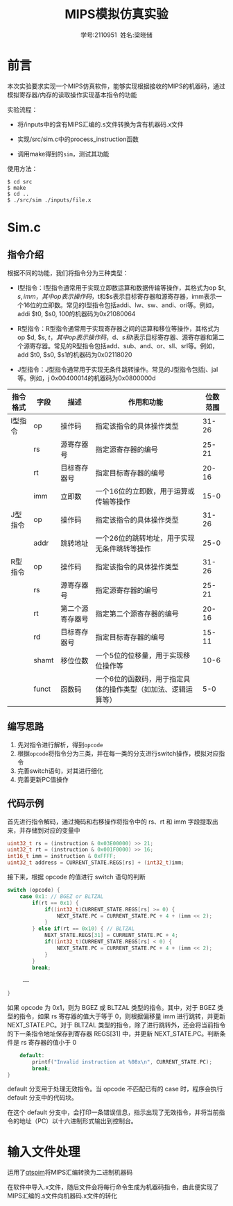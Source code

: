 <center><h1>MIPS模拟仿真实验</h1></center>

<center>学号:2110951&nbsp&nbsp姓名:梁晓储</center>

# 前言

本次实验要求实现一个MIPS仿真软件，能够实现根据接收的MIPS的机器码，通过模拟寄存器/内存的读取操作实现基本指令的功能

实验流程：

- 将/inputs中的含有MIPS汇编的.s文件转换为含有机器码.x文件

- 实现/src/sim.c中的process_instruction函数
- 调用make得到的`sim`，测试其功能

使用方法：

```shell
$ cd src
$ make
$ cd ..
$ ./src/sim ./inputs/file.x 
```



# Sim.c

## 指令介绍

根据不同的功能，我们将指令分为三种类型：

- I型指令：I型指令通常用于实现立即数运算和数据传输等操作，其格式为op $t, $s, imm，其中op表示操作码，$t和$s表示目标寄存器和源寄存器，imm表示一个16位的立即数。常见的I型指令包括addi、lw、sw、andi、ori等。例如，addi $t0, $s0, 100的机器码为0x21080064

- R型指令：R型指令通常用于实现寄存器之间的运算和移位等操作，其格式为op $d, $s, $t，其中op表示操作码，$d、$s和$t表示目标寄存器、源寄存器和第二个源寄存器。常见的R型指令包括add、sub、and、or、sll、srl等。例如，add $t0, $s0, $s1的机器码为0x02118020

- J型指令：J型指令通常用于实现无条件跳转操作。常见的J型指令包括j、jal等。例如，j 0x00400014的机器码为0x0800000d

| 指令格式 | 字段  | 描述             | 作用和功能                                                   | 位数范围 |
| -------- | ----- | ---------------- | ------------------------------------------------------------ | -------- |
| I型指令  | op    | 操作码           | 指定该指令的具体操作类型                                     | 31-26    |
|          | rs    | 源寄存器号       | 指定源寄存器的编号                                           | 25-21    |
|          | rt    | 目标寄存器号     | 指定目标寄存器的编号                                         | 20-16    |
|          | imm   | 立即数           | 一个16位的立即数，用于运算或传输等操作                       | 15-0     |
| J型指令  | op    | 操作码           | 指定该指令的具体操作类型                                     | 31-26    |
|          | addr  | 跳转地址         | 一个26位的跳转地址，用于实现无条件跳转等操作                 | 25-0     |
| R型指令  | op    | 操作码           | 指定该指令的具体操作类型                                     | 31-26    |
|          | rs    | 源寄存器号       | 指定源寄存器的编号                                           | 25-21    |
|          | rt    | 第二个源寄存器号 | 指定第二个源寄存器的编号                                     | 20-16    |
|          | rd    | 目标寄存器号     | 指定目标寄存器的编号                                         | 15-11    |
|          | shamt | 移位位数         | 一个5位的位移量，用于实现移位操作等                          | 10-6     |
|          | funct | 函数码           | 一个6位的函数码，用于指定具体的操作类型（如加法、逻辑运算等） | 5-0      |



## 编写思路

1. 先对指令进行解析，得到`opcode`
2. 根据`opcode`将指令分为三类，并在每一类的分支进行switch操作，模拟对应指令
3. 完善switch语句，对其进行细化
4. 完善更新PC值操作



## 代码示例

首先进行指令解码，通过掩码和右移操作将指令中的 rs、rt 和 imm 字段提取出来，并存储到对应的变量中

```c
uint32_t rs = (instruction & 0x03E00000) >> 21;
uint32_t rt = (instruction & 0x001F0000) >> 16;
int16_t imm = instruction & 0xFFFF;
uint32_t address = CURRENT_STATE.REGS[rs] + (int32_t)imm;
```

接下来，根据 opcode 的值进行 switch 语句的判断

```c
switch (opcode) {
    case 0x1: // BGEZ or BLTZAL
        if(rt == 0x1) {
            if((int32_t)CURRENT_STATE.REGS[rs] >= 0) {
                NEXT_STATE.PC = CURRENT_STATE.PC + 4 + (imm << 2);
            }
        } else if(rt == 0x10) { // BLTZAL
            NEXT_STATE.REGS[31] = CURRENT_STATE.PC + 4;
            if((int32_t)CURRENT_STATE.REGS[rs] < 0) {
                NEXT_STATE.PC = CURRENT_STATE.PC + 4 + (imm << 2);
            }
        }
        break;
        
     ……
    
}
```

如果 opcode 为 0x1，则为 BGEZ 或 BLTZAL 类型的指令。其中，对于 BGEZ 类型的指令，如果 rs 寄存器的值大于等于 0，则根据偏移量 imm 进行跳转，并更新 NEXT_STATE.PC。对于 BLTZAL 类型的指令，除了进行跳转外，还会将当前指令的下一条指令地址保存到寄存器 REGS[31] 中，并更新 NEXT_STATE.PC。判断条件是 rs 寄存器的值小于 0



```c
    default:
        printf("Invalid instruction at %08x\n", CURRENT_STATE.PC);
        break;
}
```

default 分支用于处理无效指令。当 opcode 不匹配已有的 case 时，程序会执行 default 分支中的代码块。

在这个 default 分支中，会打印一条错误信息，指示出现了无效指令，并将当前指令的地址（PC）以十六进制形式输出到控制台。



# 输入文件处理

运用了[qtspim](https://sourceforge.net/projects/spimsimulator/)将MIPS汇编转换为二进制机器码

在软件中导入.x文件，随后文件会将每行命令生成为机器码指令，由此便实现了MIPS汇编的.s文件向机器码.x文件的转化